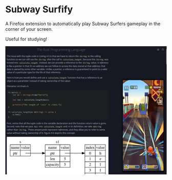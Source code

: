 # Subway Surfify
A Firefox extension to automatically play Subway Surfers gameplay in the corner of your screen.

Useful for studying!

![image of the extension in action](image.png)